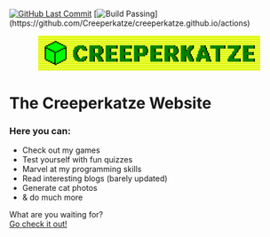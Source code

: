 [![GitHub Last Commit](https://img.shields.io/github/last-commit/creeperkatze/creeperkatze.github.io/main?display_timestamp=author&logo=github)](https://github.com/Creeperkatze/creeperkatze.github.io/commits/)
[![Build Passing](https://img.shields.io/github/actions/workflow/status/Creeperkatze/creeperkatze.github.io/deploy.yml?logo=github")](https://github.com/Creeperkatze/creeperkatze.github.io/actions)

<p align="center">
  <a href="https://creeperkatze.github.io">
    <img src="LogoBanner128.png" width="400" alt="Creeperkatze banner">
  </a>
</p>

# The Creeperkatze Website
### Here you can:
- Check out my games
- Test yourself with fun quizzes
- Marvel at my programming skills
- Read interesting blogs (barely updated)
- Generate cat photos
- & do much more

What are you waiting for?\
[Go check it out!](https://creeperkatze.github.io)